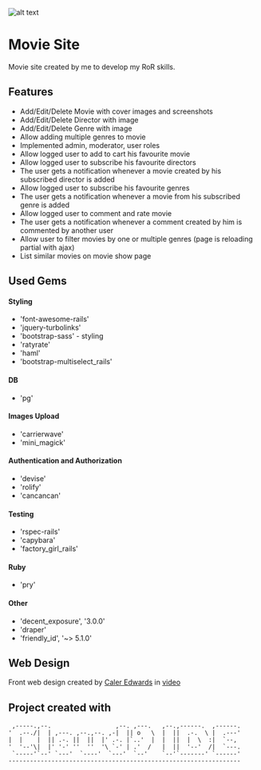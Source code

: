 ![alt text](http://i.imgur.com/Q89kW5u.png)
# Movie Site

Movie site created by me to develop my RoR skills.

## Features

* Add/Edit/Delete Movie with cover images and screenshots
* Add/Edit/Delete Director with image
* Add/Edit/Delete Genre with image
* Allow adding multiple genres to movie
* Implemented admin, moderator, user roles
* Allow logged user to add to cart his favourite movie
* Allow logged user to subscribe his favourite directors
* The user gets a notification whenever a movie created by his subscribed director is added
* Allow logged user to subscribe his favourite genres
* The user gets a notification whenever a movie from his subscribed genre is added
* Allow logged user to comment and rate movie
* The user gets a notification whenever a comment created by him is commented by another user
* Allow user to filter movies by one or multiple genres (page is reloading partial with ajax)
* List similar movies on movie show page

## Used Gems

#### Styling
* 'font-awesome-rails'
* 'jquery-turbolinks'
* 'bootstrap-sass' - styling
* 'ratyrate'
* 'haml'
* 'bootstrap-multiselect_rails'

#### DB
* 'pg'

#### Images Upload
* 'carrierwave'
* 'mini_magick'

#### Authentication and Authorization
* 'devise'
* 'rolify'
* 'cancancan'

#### Testing
* 'rspec-rails'
* 'capybara'
* 'factory_girl_rails'

#### Ruby
* 'pry'

#### Other
* 'decent_exposure', '3.0.0'
* 'draper'
* 'friendly_id', '~> 5.1.0'

## Web Design

Front web design created by [Caler Edwards](https://www.youtube.com/channel/UCfzOLBT7jyHFcaTgwmnttog)
in [video](https://www.youtube.com/watch?v=fXKZxP5qDd0)

## Project created with
```
 ,-----.,--.                  ,--. ,---.   ,--.,------.  ,------.
'  .--./|  | ,---. ,--.,--. ,-|  || o   \  |  ||  .-.  \ |  .---'
|  |    |  || .-. ||  ||  |' .-. |`..'  |  |  ||  |  \  :|  `--, 
'  '--'\|  |' '-' ''  ''  '\ `-' | .'  /   |  ||  '--'  /|  `---.
 `-----'`--' `---'  `----'  `---'  `--'    `--'`-------' `------'
----------------------------------------------------------------- 
```
